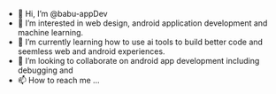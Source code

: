 - 👋 Hi, I’m @babu-appDev
- 👀 I’m interested in web design, android application development and machine learning.
- 🌱 I’m currently learning how to use ai tools to build better code and seemless web and android experiences.
- 💞️ I’m looking to collaborate on android app development including debugging and 
- 📫 How to reach me ...

<!---
babu-appDev/babu-appDev is a ✨ special ✨ repository because its `README.md` (this file) appears on your GitHub profile.
You can click the Preview link to take a look at your changes.
--->
